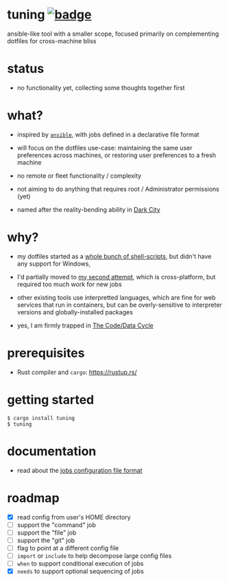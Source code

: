 # tuning [![badge](https://action-badges.now.sh/jokeyrhyme/tuning)](https://github.com/jokeyrhyme/tuning/actions)

ansible-like tool with a smaller scope, focused primarily on complementing dotfiles for cross-machine bliss

# status

- no functionality yet,
  collecting some thoughts together first

# what?

- inspired by [`ansible`](https://www.ansible.com/),
  with jobs defined in a declarative file format

- will focus on the dotfiles use-case:
  maintaining the same user preferences across machines,
  or restoring user preferences to a fresh machine

- no remote or fleet functionality / complexity

- not aiming to do anything that requires root / Administrator permissions (yet)

- named after the reality-bending ability in [Dark City](https://en.wikipedia.org/wiki/Dark_City_%281998_film%29)

# why?

- my dotfiles started as a [whole bunch of shell-scripts](https://github.com/jokeyrhyme/dotfiles),
  but didn't have any support for Windows,

- I'd partially moved to [my second attempt](https://github.com/jokeyrhyme/dotfiles-rs),
  which is cross-platform,
  but required too much work for new jobs

- other existing tools use interpretted languages,
  which are fine for web services that run in containers,
  but can be overly-sensitive to interpreter versions and globally-installed packages

- yes, I am firmly trapped in [The Code/Data Cycle](https://twitter.com/niklasfrykholm/status/1063242674717679621)

# prerequisites

- Rust compiler and `cargo`: https://rustup.rs/

# getting started

```
$ cargo install tuning
$ tuning
```

# documentation

- read about the [jobs configuration file format](https://github.com/jokeyrhyme/tuning/wiki/Jobs-definition)

# roadmap

- [x] read config from user's HOME directory
- [ ] support the "command" job
- [ ] support the "file" job
- [ ] support the "git" job
- [ ] flag to point at a different config file
- [ ] `import` or `include` to help decompose large config files
- [ ] `when` to support conditional execution of jobs
- [x] `needs` to support optional sequencing of jobs

